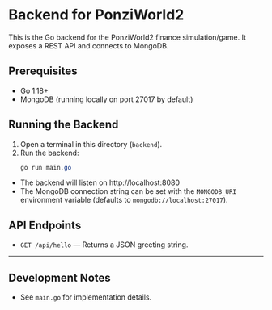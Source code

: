 # Backend for PonziWorld2

This is the Go backend for the PonziWorld2 finance simulation/game. It exposes a REST API and connects to MongoDB.

## Prerequisites
- Go 1.18+
- MongoDB (running locally on port 27017 by default)

## Running the Backend

1. Open a terminal in this directory (`backend`).
2. Run the backend:
   ```powershell
   go run main.go
   ```

- The backend will listen on http://localhost:8080
- The MongoDB connection string can be set with the `MONGODB_URI` environment variable (defaults to `mongodb://localhost:27017`).

## API Endpoints
- `GET /api/hello` — Returns a JSON greeting string.

---

## Development Notes
- See `main.go` for implementation details.
